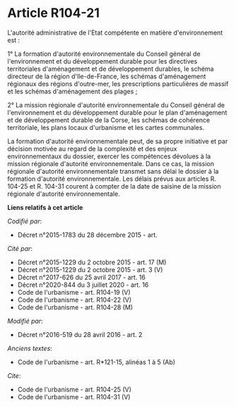 # Article R104-21

L'autorité administrative de l'Etat compétente en matière d'environnement est : 

1° La formation d'autorité environnementale du Conseil général de l'environnement et du développement durable pour les
directives territoriales d'aménagement et de développement durables, le schéma directeur de la région d'Ile-de-France, les
schémas d'aménagement régionaux des régions d'outre-mer, les prescriptions particulières de massif et les schémas
d'aménagement des plages ; 

2° La mission régionale d'autorité environnementale du Conseil général de l'environnement et du développement durable pour le
plan d'aménagement et de développement durable de la Corse, les schémas de cohérence territoriale, les plans locaux
d'urbanisme et les cartes communales. 

La formation d'autorité environnementale peut, de sa propre initiative et par décision motivée au regard de la complexité et
des enjeux environnementaux du dossier, exercer les compétences dévolues à la mission régionale d'autorité environnementale.
Dans ce cas, la mission régionale d'autorité environnementale transmet sans délai le dossier à la formation d'autorité
environnementale. Les délais prévus aux articles R. 104-25 et R. 104-31 courent à compter de la date de saisine de la mission
régionale d'autorité environnementale.

**Liens relatifs à cet article**

_Codifié par_:

  - Décret n°2015-1783 du 28 décembre 2015 - art.

_Cité par_:

  - Décret n°2015-1229 du 2 octobre 2015 - art. 17 (M)
  - Décret n°2015-1229 du 2 octobre 2015 - art. 3 (V)
  - Décret n°2017-626 du 25 avril 2017 - art. 16
  - Décret n°2020-844 du 3 juillet 2020 - art. 16
  - Code de l'urbanisme - art. R104-19 (V)
  - Code de l'urbanisme - art. R104-22 (V)
  - Code de l'urbanisme - art. R104-28 (M)

_Modifié par_:

  - Décret n°2016-519 du 28 avril 2016 - art. 2

_Anciens textes_:

  - Code de l'urbanisme - art. R*121-15, alinéas 1 à 5 (Ab)

_Cite_:

  - Code de l'urbanisme - art. R104-25 (V)
  - Code de l'urbanisme - art. R104-31 (V)

